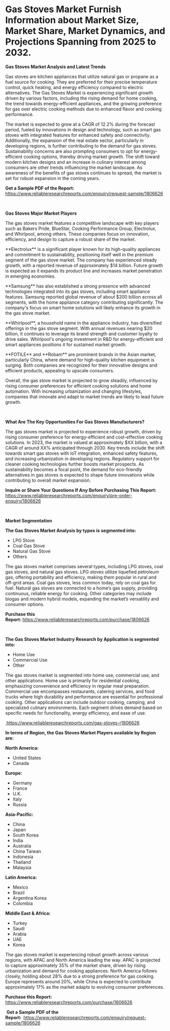 <p><h1>Gas Stoves Market Furnish Information about Market Size, Market Share, Market Dynamics, and Projections Spanning from 2025 to 2032.</h1></p><p><strong>Gas Stoves Market Analysis and Latest Trends</strong></p>
<p><p>Gas stoves are kitchen appliances that utilize natural gas or propane as a fuel source for cooking. They are preferred for their precise temperature control, quick heating, and energy efficiency compared to electric alternatives. The Gas Stoves Market is experiencing significant growth driven by various factors, including the rising demand for home cooking, the trend towards energy-efficient appliances, and the growing preference for gas over electric cooking methods due to enhanced flavor and cooking performance.</p><p>The market is expected to grow at a CAGR of 12.2% during the forecast period, fueled by innovations in design and technology, such as smart gas stoves with integrated features for enhanced safety and connectivity. Additionally, the expansion of the real estate sector, particularly in developing regions, is further contributing to the demand for gas stoves. Sustainability concerns are also prompting consumers to opt for energy-efficient cooking options, thereby driving market growth. The shift toward modern kitchen designs and an increase in culinary interest among consumers are other trends influencing the market landscape. As awareness of the benefits of gas stoves continues to spread, the market is set for robust expansion in the coming years.</p></p>
<p><strong>Get a Sample PDF of the Report:&nbsp;</strong> <a href="https://www.reliableresearchreports.com/enquiry/request-sample/1806626?utm_campaign=2030&utm_medium=2&utm_source=Github&utm_content=ia&utm_term=16042025&utm_id=gas-stoves">https://www.reliableresearchreports.com/enquiry/request-sample/1806626</a></p>
<p>&nbsp;</p>
<p><strong>Gas Stoves Major Market Players</strong></p>
<p><p>The gas stoves market features a competitive landscape with key players such as Bakers Pride, BlueStar, Cooking Performance Group, Electrolux, and Whirlpool, among others. These companies focus on innovation, efficiency, and design to capture a robust share of the market.</p><p>**Electrolux** is a significant player known for its high-quality appliances and commitment to sustainability, positioning itself well in the premium segment of the gas stove market. The company has experienced steady growth, with a reported revenue of approximately $14 billion. Future growth is expected as it expands its product line and increases market penetration in emerging economies.</p><p>**Samsung** has also established a strong presence with advanced technologies integrated into its gas stoves, including smart appliance features. Samsung reported global revenue of about $200 billion across all segments, with the home appliance category contributing significantly. The company's focus on smart home solutions will likely enhance its growth in the gas stove market.</p><p>**Whirlpool**, a household name in the appliance industry, has diversified offerings in the gas stove segment. With annual revenues nearing $20 billion, it continues to leverage its brand strength and customer loyalty to drive sales. Whirlpool's ongoing investment in R&D for energy-efficient and smart appliances positions it for sustained market growth.</p><p>**FOTILE** and **Robam** are prominent brands in the Asian market, particularly China, where demand for high-quality kitchen equipment is surging. Both companies are recognized for their innovative designs and efficient products, appealing to upscale consumers.</p><p>Overall, the gas stove market is projected to grow steadily, influenced by rising consumer preferences for efficient cooking solutions and home automation. With increasing urbanization and changing lifestyles, companies that innovate and adapt to market trends are likely to lead future growth.</p></p>
<p>&nbsp;</p>
<p><strong>What Are The Key Opportunities For Gas Stoves Manufacturers?</strong></p>
<p><p>The gas stoves market is projected to experience robust growth, driven by rising consumer preference for energy-efficient and cost-effective cooking solutions. In 2023, the market is valued at approximately $XX billion, with a CAGR of around XX% anticipated through 2030. Key trends include the shift towards smart gas stoves with IoT integration, enhanced safety features, and increasing urbanization in developing regions. Regulatory support for cleaner cooking technologies further boosts market prospects. As sustainability becomes a focal point, the demand for eco-friendly alternatives in gas stoves is expected to shape future innovations while contributing to overall market expansion.</p></p>
<p><strong>Inquire or Share Your Questions If Any Before Purchasing This Report:</strong> <a href="https://www.reliableresearchreports.com/enquiry/pre-order-enquiry/1806626?utm_campaign=2030&utm_medium=2&utm_source=Github&utm_content=ia&utm_term=16042025&utm_id=gas-stoves">https://www.reliableresearchreports.com/enquiry/pre-order-enquiry/1806626</a></p>
<p>&nbsp;</p>
<p><strong>Market Segmentation</strong></p>
<p><strong>The Gas Stoves Market Analysis by types is segmented into:</strong></p>
<p><ul><li>LPG Stove</li><li>Coal Gas Stove</li><li>Natural Gas Stove</li><li>Others</li></ul></p>
<p><p>The gas stoves market comprises several types, including LPG stoves, coal gas stoves, and natural gas stoves. LPG stoves utilize liquefied petroleum gas, offering portability and efficiency, making them popular in rural and off-grid areas. Coal gas stoves, less common today, rely on coal gas for fuel. Natural gas stoves are connected to a home’s gas supply, providing continuous, reliable energy for cooking. Other categories may include biogas and modern hybrid models, expanding the market’s versatility and consumer options.</p></p>
<p><strong>Purchase this Report:&nbsp;</strong><a href="https://www.reliableresearchreports.com/purchase/1806626?utm_campaign=2030&utm_medium=2&utm_source=Github&utm_content=ia&utm_term=16042025&utm_id=gas-stoves">https://www.reliableresearchreports.com/purchase/1806626</a></p>
<p>&nbsp;</p>
<p><strong>The Gas Stoves Market Industry Research by Application is segmented into:</strong></p>
<p><ul><li>Home Use</li><li>Commercial Use</li><li>Other</li></ul></p>
<p><p>The gas stoves market is segmented into home use, commercial use, and other applications. Home use is primarily for residential cooking, emphasizing convenience and efficiency in regular meal preparation. Commercial use encompasses restaurants, catering services, and food trucks where high durability and performance are essential for professional cooking. Other applications can include outdoor cooking, camping, and specialized culinary environments. Each segment drives demand based on specific needs for functionality, energy efficiency, and ease of use.</p></p>
<p><a href="https://www.reliableresearchreports.com/gas-stoves-r1806626?utm_campaign=2030&utm_medium=2&utm_source=Github&utm_content=ia&utm_term=16042025&utm_id=gas-stoves">&nbsp;https://www.reliableresearchreports.com/gas-stoves-r1806626</a></p>
<p><strong>In terms of Region, the Gas Stoves Market Players available by Region are:</strong></p>
<p>
    <p> <strong> North America: </strong>
        <ul>
            <li>United States</li>
            <li>Canada</li>
        </ul>
        </p> 
    <p> <strong> Europe: </strong>
        <ul>
            <li>Germany</li>
            <li>France</li>
            <li>U.K.</li>
            <li>Italy</li>
            <li>Russia</li>
        </ul>
        </p> 
    <p> <strong> Asia-Pacific: </strong>
        <ul>
            <li>China</li>
            <li>Japan</li>
            <li>South Korea</li>
            <li>India</li>
            <li>Australia</li>
            <li>China Taiwan</li>
            <li>Indonesia</li>
            <li>Thailand</li>
            <li>Malaysia</li>
        </ul>
        </p> 
    <p> <strong> Latin America: </strong>
        <ul>
            <li>Mexico</li>
            <li>Brazil</li>
            <li>Argentina Korea</li>
            <li>Colombia</li>
        </ul>
        </p> 
    <p> <strong> Middle East & Africa: </strong>
        <ul>
            <li>Turkey</li>
            <li>Saudi</li>
            <li>Arabia</li>
            <li>UAE</li>
            <li>Korea</li>
        </ul>
    </p>
    </p>
<p><p>The gas stoves market is experiencing robust growth across various regions, with APAC and North America leading the way. APAC is projected to capture approximately 35% of the market share, driven by rising urbanization and demand for cooking appliances. North America follows closely, holding about 28% due to a strong preference for gas cooking. Europe represents around 20%, while China is expected to contribute approximately 17% as the market adapts to evolving consumer preferences.</p></p>
<p><strong>Purchase this Report: </strong><a href="https://www.reliableresearchreports.com/purchase/1806626?utm_campaign=2030&utm_medium=2&utm_source=Github&utm_content=ia&utm_term=16042025&utm_id=gas-stoves">https://www.reliableresearchreports.com/purchase/1806626</a></p>
<p>&nbsp;<strong>Get a Sample PDF of the Report:&nbsp;&nbsp;</strong><a href="https://www.reliableresearchreports.com/enquiry/request-sample/1806626?utm_campaign=2030&utm_medium=2&utm_source=Github&utm_content=ia&utm_term=16042025&utm_id=gas-stoves">https://www.reliableresearchreports.com/enquiry/request-sample/1806626</a></p>
<p><strong></strong></p>
<p><p></p><p></p><p></p></p>